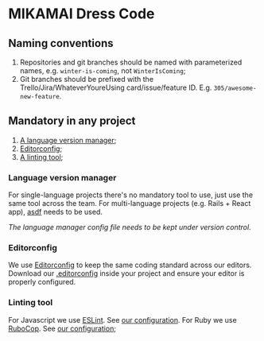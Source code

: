 # MIKAMAI Dress Code

## Naming conventions

1. Repositories and git branches should be named with parameterized names, e.g. `winter-is-coming`, not `WinterIsComing`;
1. Git branches should be prefixed with the Trello/Jira/WhateverYoureUsing card/issue/feature ID. E.g. `305/awesome-new-feature`.

## Mandatory in any project

1. [A language version manager](#language-version-manager);
1. [Editorconfig](#editorconfig);
1. [A linting tool](#linting-tool);

### Language version manager

For single-language projects there's no mandatory tool to use, just use the same tool across the team. For multi-language projects (e.g. Rails + React app), [asdf](https://github.com/asdf-vm/asdf) needs to be used.

*The language manager config file needs to be kept under version control.*

### Editorconfig

We use [Editorconfig](http://editorconfig.org) to keep the same coding standard across our editors. Download our [.editorconfig](.editorconfig) inside your project and ensure your editor is properly configured.

### Linting tool

For Javascript we use [ESLint](https://eslint.org/). See [our configuration](eslint/).
For Ruby we use [RuboCop](https://github.com/bbatsov/rubocop). See [our configuration](rubocop/);
